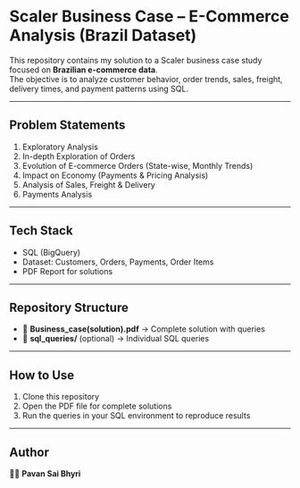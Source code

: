 # Scaler Business Case – E-Commerce Analysis (Brazil Dataset)

This repository contains my solution to a Scaler business case study focused on **Brazilian e-commerce data**.  
The objective is to analyze customer behavior, order trends, sales, freight, delivery times, and payment patterns using SQL.  

---

## Problem Statements
1. Exploratory Analysis  
2. In-depth Exploration of Orders  
3. Evolution of E-commerce Orders (State-wise, Monthly Trends)  
4. Impact on Economy (Payments & Pricing Analysis)  
5. Analysis of Sales, Freight & Delivery  
6. Payments Analysis  

---

## Tech Stack
- SQL (BigQuery)  
- Dataset: Customers, Orders, Payments, Order Items  
- PDF Report for solutions  

---

## Repository Structure
- 📄 **Business_case(solution).pdf** → Complete solution with queries  
- 📂 **sql_queries/** (optional) → Individual SQL queries  

---

## How to Use
1. Clone this repository  
2. Open the PDF file for complete solutions  
3. Run the queries in your SQL environment to reproduce results  

---

## Author
👨‍💻 **Pavan Sai Bhyri**

